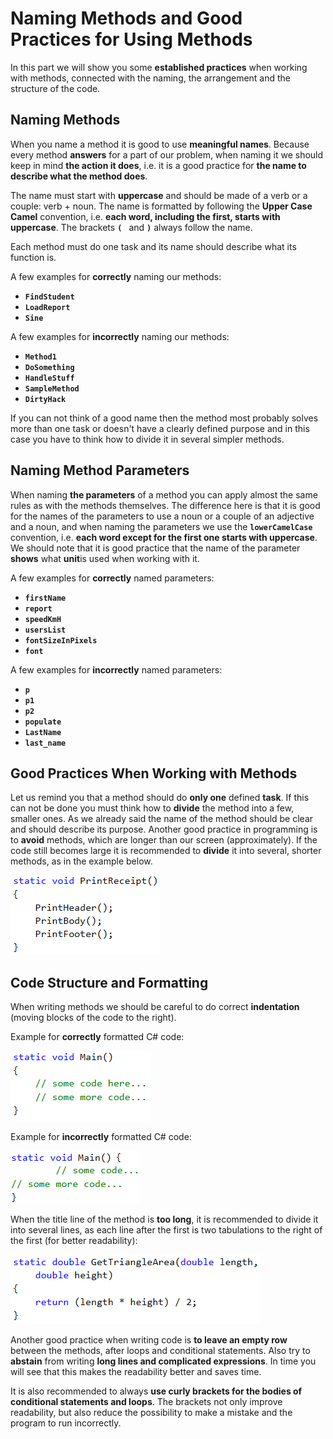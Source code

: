 # Naming Methods and Good Practices for Using Methods

In this part we will show you some **established practices** when working with methods, connected with the naming, the arrangement and the structure of the code.

## Naming Methods

When you name a method it is good to use **meaningful names**. Because every method **answers** for a part of our problem, when naming it we should keep in mind **the action it does**, i.e. it is a good practice for **the name to describe what the method does**.

The name must start with **uppercase** and should be made of a verb or a couple: verb + noun. The name is formatted by following the **Upper Case Camel** convention, i.e. **each word, including the first, starts with uppercase**. The brackets **`( `** and **`)`** always follow the name. 

Each method must do one task and its name should describe what its function is. 

A few examples for **correctly** naming our methods:
* **`FindStudent`**
*	**`LoadReport`**
*	**`Sine`**

A few examples for **incorrectly** naming our methods:
*	**`Method1`**
*	**`DoSomething`**
*	**`HandleStuff`**
*	**`SampleMethod`**
*	**`DirtyHack`**

If you can not think of a good name then the method most probably solves more than one task or doesn't have a clearly defined purpose and in this case you have to think how to divide it in several simpler methods.

## Naming Method Parameters 

When naming **the parameters** of a method you can apply almost the same rules as with the methods themselves. The difference here is that it is good for the names of the parameters to use a noun or a couple of an adjective and a noun, and when naming the parameters we use the **`lowerCamelCase`** convention, i.e. **each word except for the first one starts with uppercase**. We should note that it is good practice that the name of the parameter **shows** what **unit**is used when working with it.

A few examples for **correctly** named parameters:
* **`firstName`**
*	**`report`**
*	**`speedKmH`**
*	**`usersList`**
*	**`fontSizeInPixels`**
*	**`font`**

A few examples for **incorrectly** named parameters:
*	**`p`**
*	**`p1`**
*	**`p2`**
* **`populate`**
* **`LastName`**
* **`last_name`**

## Good Practices When Working with Methods

Let us remind you that a method should do **only one** defined **task**. If this can not be done you must think how to **divide** the method into a few, smaller ones. As we already said the name of the method should be clear and should describe its purpose. Another good practice in programming is to **avoid** methods, which are longer than our screen (approximately). If the code still becomes large it is recommended to **divide** it into several, shorter methods, as in the example below.

![](/assets/chapter-10-images/20.Good-practice-01.png)

## Code Structure and Formatting

When writing methods we should be careful to do correct **indentation** (moving blocks of the code to the right).

Example for **correctly** formatted C# code:

![](/assets/chapter-10-images/20.Good-practice-02.png)

Example for **incorrectly** formatted C# code:

![](/assets/chapter-10-images/20.Good-practice-03.png)

When the title line of the method is **too long**, it is recommended to divide it into several lines, as each line after the first is two tabulations to the right of the first (for better readability):

![](/assets/chapter-10-images/13.Calculate-triangle-area-01.png)

Another good practice when writing code is **to leave an empty row** between the methods, after loops and conditional statements. Also try to **abstain** from writing **long lines and complicated expressions**. In time you will see that this makes the readability better and saves time. 

It is also recommended to always **use curly brackets for the bodies of conditional statements and loops**. The brackets not only improve readability, but also reduce the possibility to make a mistake and the program to run incorrectly.
